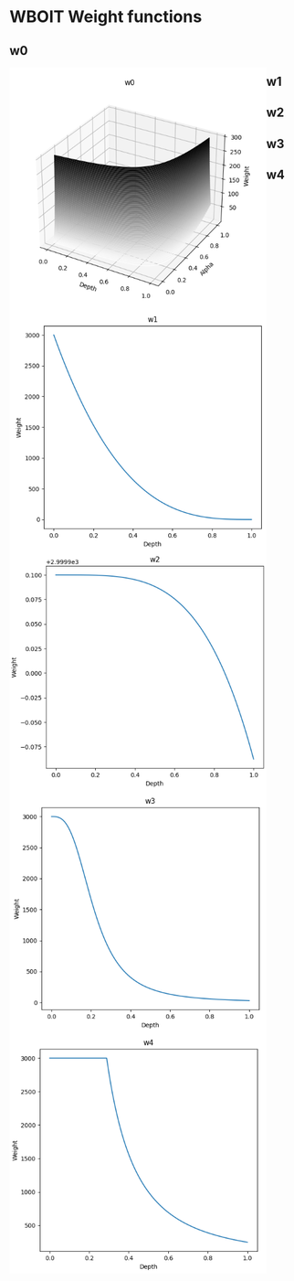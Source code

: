 # WBOIT Weight functions
## w0
<img align="left" src="resources/w0.png" width="450px"/>

## w1
<img align="left" src="resources/w1.png" width="450px"/>

## w2
<img align="left" src="resources/w2.png" width="450px"/>

## w3
<img align="left" src="resources/w3.png" width="450px"/>

## w4
<img align="left" src="resources/w4.png" width="450px"/>